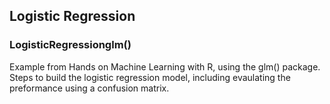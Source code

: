 ## Logistic Regression 

### LogisticRegressionglm()

Example from Hands on Machine Learning with R, using the glm() package. Steps to build the logistic regression model, including evaulating the preformance using a confusion matrix. 
